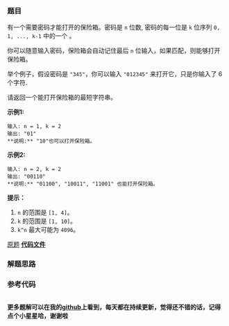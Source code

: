 ### 题目
有一个需要密码才能打开的保险箱。密码是 `n` 位数, 密码的每一位是 `k` 位序列 `0, 1, ..., k-1` 中的一个 。

你可以随意输入密码，保险箱会自动记住最后 `n` 位输入，如果匹配，则能够打开保险箱。

举个例子，假设密码是 `"345"`，你可以输入 `"012345"` 来打开它，只是你输入了 6 个字符.

请返回一个能打开保险箱的最短字符串。



**示例1:**

    
    
    输入: n = 1, k = 2
    输出: "01"
    **说明:** "10"也可以打开保险箱。
    



**示例2:**

    
    
    输入: n = 2, k = 2
    输出: "00110"
    **说明:** "01100", "10011", "11001" 也能打开保险箱。
    



**提示：**

  1. `n` 的范围是 `[1, 4]`。
  2. `k` 的范围是 `[1, 10]`。
  3. `k^n` 最大可能为 `4096`。



[原题](https://leetcode-cn.com/problems/cracking-the-safe/)    **[代码文件]()**


### 解题思路




### 参考代码

```go


```




**更多题解可以在我的[github](https://github.com/LZH139/leetcode_Go)上看到，每天都在持续更新，觉得还不错的话，记得点个小星星哈，谢谢啦**
